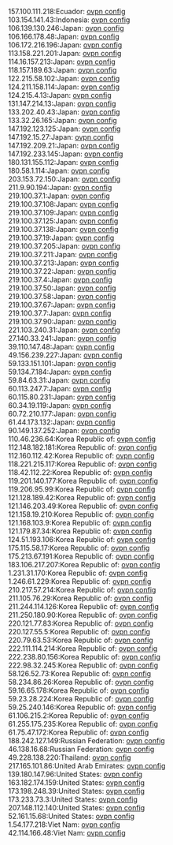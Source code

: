 157.100.111.218:Ecuador: [ovpn config](vpn/157_100_111_218.ovpn)  
103.154.141.43:Indonesia: [ovpn config](vpn/103_154_141_43.ovpn)  
106.139.130.246:Japan: [ovpn config](vpn/106_139_130_246.ovpn)  
106.166.178.48:Japan: [ovpn config](vpn/106_166_178_48.ovpn)  
106.172.216.196:Japan: [ovpn config](vpn/106_172_216_196.ovpn)  
113.158.221.201:Japan: [ovpn config](vpn/113_158_221_201.ovpn)  
114.16.157.213:Japan: [ovpn config](vpn/114_16_157_213.ovpn)  
118.157.189.63:Japan: [ovpn config](vpn/118_157_189_63.ovpn)  
122.215.58.102:Japan: [ovpn config](vpn/122_215_58_102.ovpn)  
124.211.158.114:Japan: [ovpn config](vpn/124_211_158_114.ovpn)  
124.215.4.13:Japan: [ovpn config](vpn/124_215_4_13.ovpn)  
131.147.214.13:Japan: [ovpn config](vpn/131_147_214_13.ovpn)  
133.202.40.43:Japan: [ovpn config](vpn/133_202_40_43.ovpn)  
133.32.26.165:Japan: [ovpn config](vpn/133_32_26_165.ovpn)  
147.192.123.125:Japan: [ovpn config](vpn/147_192_123_125.ovpn)  
147.192.15.27:Japan: [ovpn config](vpn/147_192_15_27.ovpn)  
147.192.209.21:Japan: [ovpn config](vpn/147_192_209_21.ovpn)  
147.192.233.145:Japan: [ovpn config](vpn/147_192_233_145.ovpn)  
180.131.155.112:Japan: [ovpn config](vpn/180_131_155_112.ovpn)  
180.58.1.114:Japan: [ovpn config](vpn/180_58_1_114.ovpn)  
203.153.72.150:Japan: [ovpn config](vpn/203_153_72_150.ovpn)  
211.9.90.194:Japan: [ovpn config](vpn/211_9_90_194.ovpn)  
219.100.37.1:Japan: [ovpn config](vpn/219_100_37_1.ovpn)  
219.100.37.108:Japan: [ovpn config](vpn/219_100_37_108.ovpn)  
219.100.37.109:Japan: [ovpn config](vpn/219_100_37_109.ovpn)  
219.100.37.125:Japan: [ovpn config](vpn/219_100_37_125.ovpn)  
219.100.37.138:Japan: [ovpn config](vpn/219_100_37_138.ovpn)  
219.100.37.19:Japan: [ovpn config](vpn/219_100_37_19.ovpn)  
219.100.37.205:Japan: [ovpn config](vpn/219_100_37_205.ovpn)  
219.100.37.211:Japan: [ovpn config](vpn/219_100_37_211.ovpn)  
219.100.37.213:Japan: [ovpn config](vpn/219_100_37_213.ovpn)  
219.100.37.22:Japan: [ovpn config](vpn/219_100_37_22.ovpn)  
219.100.37.4:Japan: [ovpn config](vpn/219_100_37_4.ovpn)  
219.100.37.50:Japan: [ovpn config](vpn/219_100_37_50.ovpn)  
219.100.37.58:Japan: [ovpn config](vpn/219_100_37_58.ovpn)  
219.100.37.67:Japan: [ovpn config](vpn/219_100_37_67.ovpn)  
219.100.37.7:Japan: [ovpn config](vpn/219_100_37_7.ovpn)  
219.100.37.90:Japan: [ovpn config](vpn/219_100_37_90.ovpn)  
221.103.240.31:Japan: [ovpn config](vpn/221_103_240_31.ovpn)  
27.140.33.241:Japan: [ovpn config](vpn/27_140_33_241.ovpn)  
39.110.147.48:Japan: [ovpn config](vpn/39_110_147_48.ovpn)  
49.156.239.227:Japan: [ovpn config](vpn/49_156_239_227.ovpn)  
59.133.151.101:Japan: [ovpn config](vpn/59_133_151_101.ovpn)  
59.134.7.184:Japan: [ovpn config](vpn/59_134_7_184.ovpn)  
59.84.63.31:Japan: [ovpn config](vpn/59_84_63_31.ovpn)  
60.113.247.7:Japan: [ovpn config](vpn/60_113_247_7.ovpn)  
60.115.80.231:Japan: [ovpn config](vpn/60_115_80_231.ovpn)  
60.34.19.119:Japan: [ovpn config](vpn/60_34_19_119.ovpn)  
60.72.210.177:Japan: [ovpn config](vpn/60_72_210_177.ovpn)  
61.44.173.132:Japan: [ovpn config](vpn/61_44_173_132.ovpn)  
90.149.137.252:Japan: [ovpn config](vpn/90_149_137_252.ovpn)  
110.46.236.64:Korea Republic of: [ovpn config](vpn/110_46_236_64.ovpn)  
112.148.182.181:Korea Republic of: [ovpn config](vpn/112_148_182_181.ovpn)  
112.160.112.42:Korea Republic of: [ovpn config](vpn/112_160_112_42.ovpn)  
118.221.215.117:Korea Republic of: [ovpn config](vpn/118_221_215_117.ovpn)  
118.42.112.22:Korea Republic of: [ovpn config](vpn/118_42_112_22.ovpn)  
119.201.140.177:Korea Republic of: [ovpn config](vpn/119_201_140_177.ovpn)  
119.206.95.99:Korea Republic of: [ovpn config](vpn/119_206_95_99.ovpn)  
121.128.189.42:Korea Republic of: [ovpn config](vpn/121_128_189_42.ovpn)  
121.146.203.49:Korea Republic of: [ovpn config](vpn/121_146_203_49.ovpn)  
121.158.19.210:Korea Republic of: [ovpn config](vpn/121_158_19_210.ovpn)  
121.168.103.9:Korea Republic of: [ovpn config](vpn/121_168_103_9.ovpn)  
121.179.87.34:Korea Republic of: [ovpn config](vpn/121_179_87_34.ovpn)  
124.51.193.106:Korea Republic of: [ovpn config](vpn/124_51_193_106.ovpn)  
175.115.58.17:Korea Republic of: [ovpn config](vpn/175_115_58_17.ovpn)  
175.213.67.191:Korea Republic of: [ovpn config](vpn/175_213_67_191.ovpn)  
183.106.217.207:Korea Republic of: [ovpn config](vpn/183_106_217_207.ovpn)  
1.231.31.170:Korea Republic of: [ovpn config](vpn/1_231_31_170.ovpn)  
1.246.61.229:Korea Republic of: [ovpn config](vpn/1_246_61_229.ovpn)  
210.217.57.214:Korea Republic of: [ovpn config](vpn/210_217_57_214.ovpn)  
211.105.76.29:Korea Republic of: [ovpn config](vpn/211_105_76_29.ovpn)  
211.244.114.126:Korea Republic of: [ovpn config](vpn/211_244_114_126.ovpn)  
211.250.180.90:Korea Republic of: [ovpn config](vpn/211_250_180_90.ovpn)  
220.121.77.83:Korea Republic of: [ovpn config](vpn/220_121_77_83.ovpn)  
220.127.55.5:Korea Republic of: [ovpn config](vpn/220_127_55_5.ovpn)  
220.79.63.53:Korea Republic of: [ovpn config](vpn/220_79_63_53.ovpn)  
222.111.114.214:Korea Republic of: [ovpn config](vpn/222_111_114_214.ovpn)  
222.238.80.156:Korea Republic of: [ovpn config](vpn/222_238_80_156.ovpn)  
222.98.32.245:Korea Republic of: [ovpn config](vpn/222_98_32_245.ovpn)  
58.126.52.73:Korea Republic of: [ovpn config](vpn/58_126_52_73.ovpn)  
58.234.86.26:Korea Republic of: [ovpn config](vpn/58_234_86_26.ovpn)  
59.16.65.178:Korea Republic of: [ovpn config](vpn/59_16_65_178.ovpn)  
59.23.28.224:Korea Republic of: [ovpn config](vpn/59_23_28_224.ovpn)  
59.25.240.146:Korea Republic of: [ovpn config](vpn/59_25_240_146.ovpn)  
61.106.215.2:Korea Republic of: [ovpn config](vpn/61_106_215_2.ovpn)  
61.255.175.235:Korea Republic of: [ovpn config](vpn/61_255_175_235.ovpn)  
61.75.47.172:Korea Republic of: [ovpn config](vpn/61_75_47_172.ovpn)  
188.242.127.149:Russian Federation: [ovpn config](vpn/188_242_127_149.ovpn)  
46.138.16.68:Russian Federation: [ovpn config](vpn/46_138_16_68.ovpn)  
49.228.138.220:Thailand: [ovpn config](vpn/49_228_138_220.ovpn)  
217.165.101.86:United Arab Emirates: [ovpn config](vpn/217_165_101_86.ovpn)  
139.180.147.96:United States: [ovpn config](vpn/139_180_147_96.ovpn)  
163.182.174.159:United States: [ovpn config](vpn/163_182_174_159.ovpn)  
173.198.248.39:United States: [ovpn config](vpn/173_198_248_39.ovpn)  
173.233.73.3:United States: [ovpn config](vpn/173_233_73_3.ovpn)  
207.148.112.140:United States: [ovpn config](vpn/207_148_112_140.ovpn)  
52.161.15.68:United States: [ovpn config](vpn/52_161_15_68.ovpn)  
1.54.177.218:Viet Nam: [ovpn config](vpn/1_54_177_218.ovpn)  
42.114.166.48:Viet Nam: [ovpn config](vpn/42_114_166_48.ovpn)  
